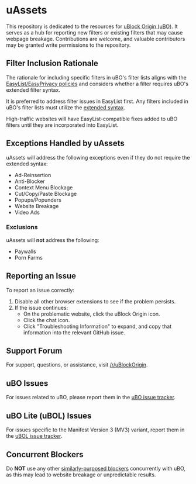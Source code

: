 # uAssets

This repository is dedicated to the resources for [uBlock Origin (uBO)](https://github.com/gorhill/uBlock). It serves as a hub for reporting new filters or existing filters that may cause webpage breakage. Contributions are welcome, and valuable contributors may be granted write permissions to the repository.

## Filter Inclusion Rationale

The rationale for including specific filters in uBO's filter lists aligns with the [EasyList/EasyPrivacy policies](https://easylist.to/pages/policy.html) and considers whether a filter requires uBO's extended filter syntax. 

It is preferred to address filter issues in EasyList first. Any filters included in uBO's filter lists must utilize the [extended syntax](https://github.com/gorhill/uBlock/wiki/Static-filter-syntax#extended-syntax).

High-traffic websites will have EasyList-compatible fixes added to uBO filters until they are incorporated into EasyList.

## Exceptions Handled by uAssets

uAssets will address the following exceptions even if they do not require the extended syntax:

- Ad-Reinsertion
- Anti-Blocker
- Context Menu Blockage
- Cut/Copy/Paste Blockage
- Popups/Popunders
- Website Breakage
- Video Ads

### Exclusions

uAssets will **not** address the following:

- Paywalls
- Porn Farms

## Reporting an Issue

To report an issue correctly:

1. Disable all other browser extensions to see if the problem persists.
2. If the issue continues:
   - On the problematic website, click the uBlock Origin icon.
   - Click the chat icon.
   - Click "Troubleshooting Information" to expand, and copy that information into the relevant GitHub issue.

## Support Forum

For support, questions, or assistance, visit [/r/uBlockOrigin](https://www.reddit.com/r/uBlockOrigin/).

## uBO Issues

For issues related to uBO, please report them in the [uBO issue tracker](https://github.com/uBlockOrigin/uBlock-issues/issues).

## uBO Lite (uBOL) Issues

For issues specific to the Manifest Version 3 (MV3) variant, report them in the [uBOL issue tracker](https://github.com/uBlockOrigin/uBOL-home/issues).

## Concurrent Blockers

Do **NOT** use any other [similarly-purposed blockers](https://x.com/gorhill/status/1033706103782170625) concurrently with uBO, as this may lead to website breakage or unpredictable results.
